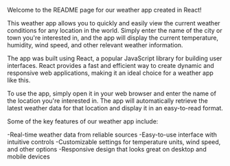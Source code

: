 Welcome to the README page for our weather app created in React!

This weather app allows you to quickly and easily view the current weather conditions for any location in the world. Simply enter the name of the city or town you're interested in, and the app will display the current temperature, humidity, wind speed, and other relevant weather information.

The app was built using React, a popular JavaScript library for building user interfaces. React provides a fast and efficient way to create dynamic and responsive web applications, making it an ideal choice for a weather app like this.

To use the app, simply open it in your web browser and enter the name of the location you're interested in. The app will automatically retrieve the latest weather data for that location and display it in an easy-to-read format.

Some of the key features of our weather app include:

-Real-time weather data from reliable sources
-Easy-to-use interface with intuitive controls
-Customizable settings for temperature units, wind speed, and other options
-Responsive design that looks great on desktop and mobile devices

